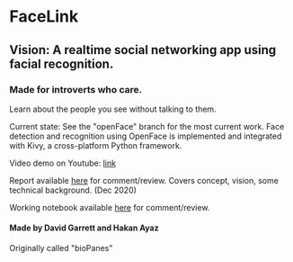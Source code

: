 # FaceLink

## Vision: A realtime social networking app using facial recognition.

### Made for introverts who care.

Learn about the people you see without talking to them.

Current state: See the "openFace" branch for the most current work. Face detection and recognition using OpenFace is implemented and integrated with Kivy, a cross-platform Python framework.

Video demo on Youtube: [link](https://www.youtube.com/watch?v=4skT0zUYFTs)

Report available [here](https://drive.google.com/file/d/1esBdGMpKG4RAVXSxpRoqP66oldAImJsU/view?usp=sharing) for comment/review. Covers concept, vision, some technical background. (Dec 2020)

Working notebook available [here](https://docs.google.com/document/d/1A4wDJjUtj7zgQ4_uUR3HdZ54e1Q1Qd0t0XpoQ7w8j1M/edit?usp=sharing) for comment/review.

#### Made by David Garrett and Hakan Ayaz

Originally called "bioPanes"
